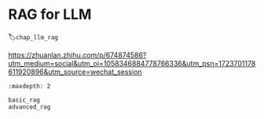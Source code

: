 # RAG for LLM
:label:`chap_llm_rag`

https://zhuanlan.zhihu.com/p/674874586?utm_medium=social&utm_oi=1058346884778766336&utm_psn=1723701178611920896&utm_source=wechat_session

```toc
:maxdepth: 2

basic_rag
advanced_rag


```

